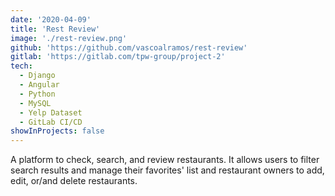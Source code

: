 ```yaml
---
date: '2020-04-09'
title: 'Rest Review'
image: './rest-review.png'
github: 'https://github.com/vascoalramos/rest-review'
gitlab: 'https://gitlab.com/tpw-group/project-2'
tech:
  - Django
  - Angular
  - Python
  - MySQL
  - Yelp Dataset
  - GitLab CI/CD
showInProjects: false
---
```


A platform to check, search, and review restaurants. It allows users to filter search results and manage their favorites' list and restaurant owners to add, edit, or/and delete restaurants.
